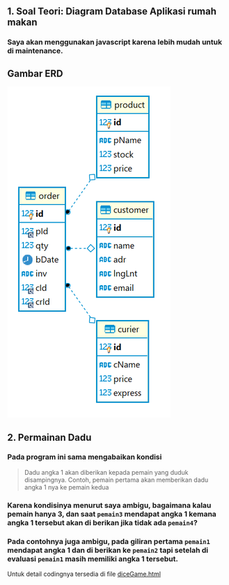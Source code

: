 ## 1. Soal Teori: Diagram Database Aplikasi rumah makan
### Saya akan menggunakan javascript karena lebih mudah untuk di maintenance.
## Gambar ERD
![ERD](/ERD.png)

## 2. Permainan Dadu
### Pada program ini sama mengabaikan kondisi
> Dadu angka 1 akan diberikan kepada pemain yang duduk disampingnya. Contoh, pemain pertama akan memberikan dadu angka 1 nya ke pemain kedua
### Karena kondisinya menurut saya ambigu, bagaimana kalau pemain hanya 3, dan saat `pemain3` mendapat angka 1 kemana angka 1 tersebut akan di berikan jika tidak ada `pemain4`?
### Pada contohnya juga ambigu, pada giliran pertama `pemain1` mendapat angka 1 dan di berikan ke `pemain2` tapi setelah di evaluasi `pemain1` masih memiliki angka 1 tersebut.
Untuk detail codingnya tersedia di file [diceGame.html](/diceGame.html "diceGame.html")
